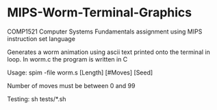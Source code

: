 # MIPS-Worm-Terminal-Graphics
COMP1521 Computer Systems Fundamentals assignment using MIPS instruction set language

Generates a worm animation using ascii text printed onto the terminal in loop.
In worm.c the program is written in C

Usage: 
spim -file worm.s [Length] [#Moves] [Seed]

Number of moves must be between 0 and 99

Testing:
sh tests/*.sh

